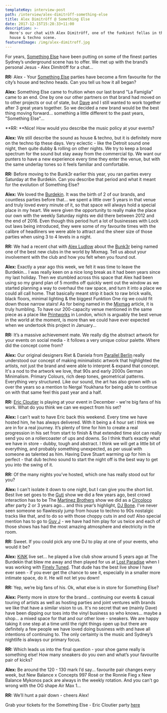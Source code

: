 ```yaml
---
templateKey: interview-post
path: /interview/alex-dimitröff-something-else
title: Alex Dimitröff @ Something Else
date: 2017-12-15T15:28:33+11:00
description: >-
  Here's our chat with Alex Dimitröff, one of the funkiest fellas in the Sydney
  house & techno scene. 
featuredImage: /img/alex-dimitroff.jpg
---
```


For years, [Something Else](https://www.facebook.com/SomethingElseSyd/) have been putting on some of the finest parties Sydney’s underground scene has to offer. We met up with the brand’s personal Jesus - Alex Dimitröff for a chat...

**RR:** Alex - Your [Something Else](https://www.facebook.com/SomethingElseSyd/) parties have become a firm favourite for the city’s house and techno heads. Can you tell us how it all began?

**Alex:** Something Else came to fruition when our last brand "La Famiglia" came to an end. One by one our other partners on that brand had moved on to other projects or out of state, but [Dave](https://www.facebook.com/DaveStuartSomethingElse/) and I still wanted to work together after 3 great years together. So we decided a new brand would be the best thing moving forward... something a little different to the past years, "Something Else"...

**RR: **Nice! How would you describe the music policy at your events?

**Alex:** We still describe the sound as house & techno, but it is definitely more on the techno tip these days. Very eclectic - like the Detroit sound one night, then quite dubby & rolling on other nights. We try to keep a broad spectrum for the sound but stay away from the commercial tip. We want our punters to have a new experience every time they enter the venue, but with the same underlay tones so it feels familiar and comfortable.

**RR:** Before moving to the Bunk3r earlier this year, you ran parties every Saturday at the Burdekin. Can you describe that period and what it meant for the evolution of Something Else?

**Alex:** We loved the [Burdekin](https://www.facebook.com/BurdekinHotel/). It was the birth of 2 of our brands, and countless parties before that... we spent a little over 5 years in that venue and truly loved every minute of it, so that space will always hold a special place in my heart. We were given the opportunity to really make the place our own with the weekly Saturday nights we did there between 2012 and the end of 2016. Even though this period hurt a lot of businesses with Lock out laws being introduced, they were some of my favourite times with the calibre of headliners we were able to attract and the sheer size of those parties when using 3 to 4 levels in a night.

**RR:** We had a recent chat with [Alex Ludlow](https://www.facebook.com/CauseSydney/) about the [Bunk3r](https://www.facebook.com/thebunk3r) being named one of the best new clubs in the world by Mixmag. Tell us about your involvement with the club and how you felt when you found out.

**Alex:** Exactly a year ago this week, we felt it was time to leave the Burdekin... I was really keen on a nice long break as it had been years since my last holiday. Then we stumbled across this space that Alex had been using so my grand plan of 5 months off quickly went out the window as we started planning a way to overhaul the raw space, and turn it into a place we could all call home. That basically meant strip it back to raw brick walls, black floors, minimal lighting & the biggest Funktion One rig we could fit down those narrow stairs! As for being named in the [Mixmag](https://www.facebook.com/MixmagMagazine/) article, it is truly humbling. To have our 200-capacity venue mentioned in the same piece as a place like [Printworks](https://www.facebook.com/printworkslondon/) in London, which is arguably the best venue in the world at the moment, is more than we could have ever expected when we undertook this project in January...

**RR:** It’s a massive achievement mate. We really dig the abstract artwork for your events on social media - it follows a very unique colour palette. Where did the concept come from?

**Alex:** Our original designers Riet & Daniela from [Parallel Berlin](https://www.facebook.com/wirsindparallel/) really understood our concept of making minimalistic artwork that highlighted the artists, not just the brand and were able to interpret & expand that concept. It's a nod to the artwork we love, that 90s and early 2000s German Minimalism. Primary Colours, rich deep tones, geometrical patterns. Everything very structured. Like our sound, the art has also grown with us over the years so a mention to Nergal Youkhana for being able to continue on with that same feel this past year and a half.

**RR:** [Eric Cloutier](https://www.facebook.com/eric.cloutier.dj/) is playing at your event in December - we're big fans of his work. What do you think we can we expect from his set?

**Alex:** I can't wait to have Eric back this weekend. Every time we have hosted him, he has always delivered. With it being a 4 hour set i think we are in for a real journey. It’s plenty of time for him to create a real progression in his set from start to finish & that extended time slot can really send you on a rollercoaster of ups and downs. So I think that’s exactly what we have in store - dubby, tough and abstract. I think we will get a little bit of everything, and probably something unexpected, as per usual with someone as talented as him. Having Dave Stuart warming up for him is perfect - that dub techno sound to start the night off is the best way to get you into the swing of it.

**RR:** Of the many nights you’ve hosted, which one has really stood out for you?

**Alex:** I can't isolate it down to one night, but I can give you the short list. Best live set goes to the [Guti](https://www.facebook.com/Guti.Desolat/) show we did a few years ago, best crowd interaction has to be The [Martinez Brothers](https://www.facebook.com/themartinezbrothers/) show we did as a [Circoloco](https://www.facebook.com/circolocoibiza/) after party 2 or 3 years ago... and this year’s highlight, [DJ Bone](https://www.facebook.com/DJBone313). I've never seen someone so flawlessly jump from house to techno to 90s nostalgic tracks like that, and to do so with those choppy cuts in and out! Also special mention has to go to [Guy J](https://www.facebook.com/guyjofficial/) - we have had him play for us twice and each of those shows has had the most amazing atmosphere and electricity in the room.

**RR:** Sweet. If you could pick any one DJ to play at one of your events, who would it be?

**Alex:** [KiNK](https://www.facebook.com/kink303/) live set... he played a live club show around 5 years ago at The Burdekin that blew me away and then played for us at [Lost Paradise](https://www.facebook.com/LostParadiseAU/) when I was working with [Finely Tuned](https://www.facebook.com/FinelyTunedAU/). That dude has the best live show I have ever seen - if you ever get the chance to see it, especially in a smaller more intimate space, do it. He will not let you down!

**RR:** Yep, we’re big fans of his. Ok, what else is in store for Something Else?

**Alex:** Plenty more in store for the brand... continuing our events & casual touring of artists as well as hosting parties and joint ventures with brands we like that have a similar vision to us. It's no secret that we (mainly Dave) have been dipping our toes into the vinyl business so who knows... maybe a shop... a mixed space for that and our other love - sneakers. We are happy taking it one step at a time until the right things open up but there are definitely a few people we have loved doing business with and have all intentions of continuing to. The only certainty is the music and Sydney’s nightlife is always our primary focus.

**RR:** Which leads us into the final question - your shoe game really is something else! How many sneakers do you own and what’s your favourite pair of kicks?

**Alex:** Be around the 120 - 130 mark I’d say... favourite pair changes every week, but New Balance x Concepts 997 Rosé or the Ronnie Fieg x New Balance Mykonos pack are always in the weekly rotation. And you can't go wrong with the OG shape Air Max 1...

**RR:** We’ll hunt a pair down - cheers Alex!

Grab your tickets for the Something Else - Eric Cloutier party [here](https://www.facebook.com/events/1129443013858251/)
